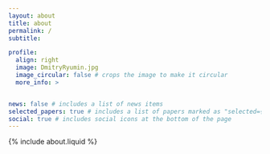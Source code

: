 ```yaml
---
layout: about
title: about
permalink: /
subtitle: 

profile:
  align: right
  image: DmitryRyumin.jpg
  image_circular: false # crops the image to make it circular
  more_info: >


news: false # includes a list of news items
selected_papers: true # includes a list of papers marked as "selected={true}"
social: true # includes social icons at the bottom of the page
---
```


<!-- About -->
{% include about.liquid %}
